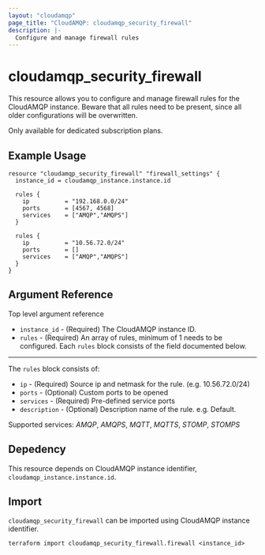 ```yaml
---
layout: "cloudamqp"
page_title: "CloudAMQP: cloudamqp_security_firewall"
description: |-
  Configure and manage firewall rules
---
```


# cloudamqp_security_firewall

This resource allows you to configure and manage firewall rules for the CloudAMQP instance. Beware that all rules need to be present, since all older configurations will be overwritten.

Only available for dedicated subscription plans.

## Example Usage

```hcl
resource "cloudamqp_security_firewall" "firewall_settings" {
  instance_id = cloudamqp_instance.instance.id

  rules {
    ip          = "192.168.0.0/24"
    ports       = [4567, 4568]
    services    = ["AMQP","AMQPS"]
  }

  rules {
    ip          = "10.56.72.0/24"
    ports       = []
    services    = ["AMQP","AMQPS"]
  }
}
```

## Argument Reference

Top level argument reference

* `instance_id` - (Required) The CloudAMQP instance ID.
* `rules`       - (Required) An array of rules, minimum of 1 needs to be configured. Each `rules` block consists of the field documented below.

___

The `rules` block consists of:

* `ip`          - (Required) Source ip and netmask for the rule. (e.g. 10.56.72.0/24)
* `ports`       - (Optional) Custom ports to be opened
* `services`    - (Required) Pre-defined service ports
* `description` - (Optional) Description name of the rule. e.g. Default.

Supported services: *AMQP*, *AMQPS*, *MQTT*, *MQTTS*, *STOMP*, *STOMPS*

## Depedency

This resource depends on CloudAMQP instance identifier, `cloudamqp_instance.instance.id`.

## Import

`cloudamqp_security_firewall` can be imported using CloudAMQP instance identifier.

`terraform import cloudamqp_security_firewall.firewall <instance_id>`
